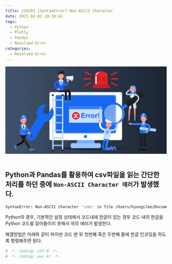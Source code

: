 ```yaml
---
title: 210203 [SyntaxError] Non-ASCII Character
date: 2021-02-03 19:10:42
tags:
  - Python
  - Plotly
  - Pandas
  - Resolved-Error
categories:
  - Resolved-Error
---
```


<div align="center">
  <img src="/images/post_images/error_solved_img.png" alt="Resolve error"/>
</div>

<br/>

## Python과 Pandas를 활용하여 csv파일을 읽는 간단한 처리를 하던 중에 `Non-ASCII Character 에러`가 발생했다.

```zsh
SyntaxError: Non-ASCII character '\xec' in file /Users/hyungilee/Documents/dev/side-projects/corona-dashboard/pandas_practice.py on line 3, but no encoding declared; see http://python.org/dev/peps/pep-0263/ for details
```

Python의 경우, 기본적인 설정 상태에서 코드내에 한글이 있는 경우 코드 내의 한글을 Python 코드를 읽어들이지 못해서 위의 에러가 발생한다.

해결방법은 아래와 같이 파이썬 코드 맨 위 첫번째 혹은 두번째 줄에 한글 인코딩을 하도록 명령해주면 된다.

```python
# -*- coding: utf-8 -*-
# -*- coding: euc-kr -*-
```

  <!-- more -->
